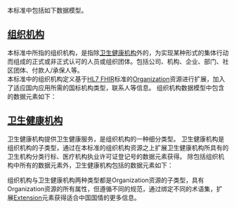 本标准中包括如下数据模型。

## [组织机构](StructureDefinition-hc-mdm-organization.html)

本标准中所指的组织机构，是指除[卫生健康机构](#卫生健康机构)外的，为实现某种形式的集体行动而组成的正式或非正式认可的人员或组织团体。包括公司、机构、企业、部门、社区团体、付款人/承保人等。  
本标准中的组织机构定义基于[HL7 FHIR](https://hl7.org/fhir/R4/)标准的[Organization](https://hl7.org/fhir/R4/organization.html)资源进行扩展，加入了适应国内应用所需的国标机构类型，联系人等信息。
组织机构数据模型中包含的数据元素如下：




## [卫生健康机构](StructureDefinition-hc-healthcare-organization.html)
卫生健康机构提供卫生健康服务，是组织机构的一种细分类型。 卫生健康机构是组织机构的子类型，通过在本标准的组织机构资源之上扩展卫生健康机构所具有的卫生机构分类行标、医疗机构执业许可证登记号的数据元素获得。
除包括组织机构中所有的数据元素外，卫生健康机构包括的数据元素如下：


组织机构与卫生健康机构两种类型都是Organization资源的子类型，具有Organization资源的所有属性，但遵循不同的规范，通过绑定不同的术语集，扩展[Extension](https://hl7.org/fhir/R4/extensibility.html#Extension)元素获得适合中国国情的更多信息。  



